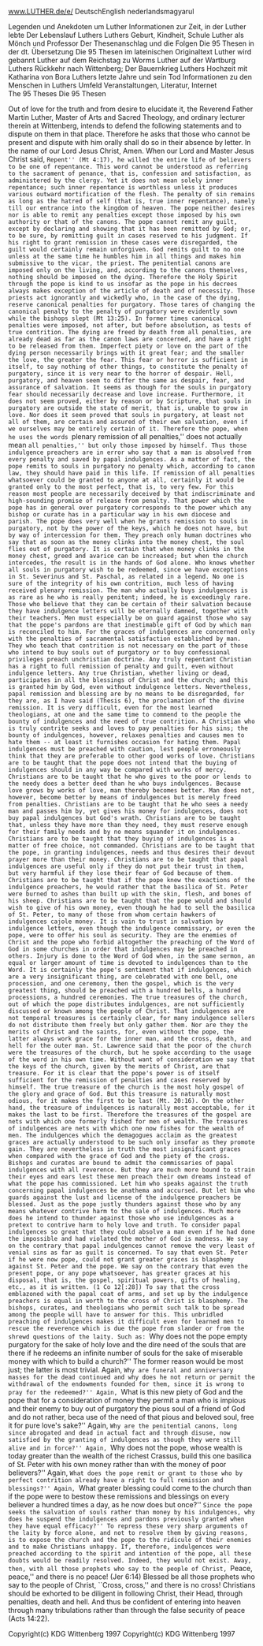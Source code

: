 www.LUTHER.de/e/
DeutschEnglish
nederlandsmagyarul

Legenden und Anekdoten um Luther
Informationen zur Zeit, in der Luther lebte
Der Lebenslauf Luthers
Luthers Geburt, Kindheit, Schule
Luther als Mönch und Professor
Der Thesenanschlag und die Folgen
Die 95 Thesen in der dt. Übersetzung
Die 95 Thesen im lateinischen Originaltext
Luther wird gebannt
Luther auf dem Reichstag zu Worms
Luther auf der Wartburg
Luthers Rückkehr nach Wittenberg; Der Bauernkrieg
Luthers Hochzeit mit Katharina von Bora
Luthers letzte Jahre und sein Tod
Informationen zu den Menschen in Luthers Umfeld
Veranstaltungen, Literatur, Internet	
The 95 Theses
Die 95 Thesen

Out of love for the truth and from desire to elucidate it, the Reverend Father Martin Luther, Master of Arts and Sacred Theology, and ordinary lecturer therein at Wittenberg, intends to defend the following statements and to dispute on them in that place. Therefore he asks that those who cannot be present and dispute with him orally shall do so in their absence by letter. In the name of our Lord Jesus Christ, Amen.
When our Lord and Master Jesus Christ said, ``Repent'' (Mt 4:17), he willed the entire life of believers to be one of repentance.
This word cannot be understood as referring to the sacrament of penance, that is, confession and satisfaction, as administered by the clergy.
Yet it does not mean solely inner repentance; such inner repentance is worthless unless it produces various outward mortification of the flesh.
The penalty of sin remains as long as the hatred of self (that is, true inner repentance), namely till our entrance into the kingdom of heaven.
The pope neither desires nor is able to remit any penalties except those imposed by his own authority or that of the canons.
The pope cannot remit any guilt, except by declaring and showing that it has been remitted by God; or, to be sure, by remitting guilt in cases reserved to his judgment. If his right to grant remission in these cases were disregarded, the guilt would certainly remain unforgiven.
God remits guilt to no one unless at the same time he humbles him in all things and makes him submissive to the vicar, the priest.
The penitential canons are imposed only on the living, and, according to the canons themselves, nothing should be imposed on the dying.
Therefore the Holy Spirit through the pope is kind to us insofar as the pope in his decrees always makes exception of the article of death and of necessity.
Those priests act ignorantly and wickedly who, in the case of the dying, reserve canonical penalties for purgatory.
Those tares of changing the canonical penalty to the penalty of purgatory were evidently sown while the bishops slept (Mt 13:25).
In former times canonical penalties were imposed, not after, but before absolution, as tests of true contrition.
The dying are freed by death from all penalties, are already dead as far as the canon laws are concerned, and have a right to be released from them.
Imperfect piety or love on the part of the dying person necessarily brings with it great fear; and the smaller the love, the greater the fear.
This fear or horror is sufficient in itself, to say nothing of other things, to constitute the penalty of purgatory, since it is very near to the horror of despair.
Hell, purgatory, and heaven seem to differ the same as despair, fear, and assurance of salvation.
It seems as though for the souls in purgatory fear should necessarily decrease and love increase.
Furthermore, it does not seem proved, either by reason or by Scripture, that souls in purgatory are outside the state of merit, that is, unable to grow in love.
Nor does it seem proved that souls in purgatory, at least not all of them, are certain and assured of their own salvation, even if we ourselves may be entirely certain of it.
Therefore the pope, when he uses the words ``plenary remission of all penalties,'' does not actually mean ``all penalties,'' but only those imposed by himself.
Thus those indulgence preachers are in error who say that a man is absolved from every penalty and saved by papal indulgences.
As a matter of fact, the pope remits to souls in purgatory no penalty which, according to canon law, they should have paid in this life.
If remission of all penalties whatsoever could be granted to anyone at all, certainly it would be granted only to the most perfect, that is, to very few.
For this reason most people are necessarily deceived by that indiscriminate and high-sounding promise of release from penalty.
That power which the pope has in general over purgatory corresponds to the power which any bishop or curate has in a particular way in his own diocese and parish.
The pope does very well when he grants remission to souls in purgatory, not by the power of the keys, which he does not have, but by way of intercession for them.
They preach only human doctrines who say that as soon as the money clinks into the money chest, the soul flies out of purgatory.
It is certain that when money clinks in the money chest, greed and avarice can be increased; but when the church intercedes, the result is in the hands of God alone.
Who knows whether all souls in purgatory wish to be redeemed, since we have exceptions in St. Severinus and St. Paschal, as related in a legend.
No one is sure of the integrity of his own contrition, much less of having received plenary remission.
The man who actually buys indulgences is as rare as he who is really penitent; indeed, he is exceedingly rare.
Those who believe that they can be certain of their salvation because they have indulgence letters will be eternally damned, together with their teachers.
Men must especially be on guard against those who say that the pope's pardons are that inestimable gift of God by which man is reconciled to him.
For the graces of indulgences are concerned only with the penalties of sacramental satisfaction established by man.
They who teach that contrition is not necessary on the part of those who intend to buy souls out of purgatory or to buy confessional privileges preach unchristian doctrine.
Any truly repentant Christian has a right to full remission of penalty and guilt, even without indulgence letters.
Any true Christian, whether living or dead, participates in all the blessings of Christ and the church; and this is granted him by God, even without indulgence letters.
Nevertheless, papal remission and blessing are by no means to be disregarded, for they are, as I have said (Thesis 6), the proclamation of the divine remission.
It is very difficult, even for the most learned theologians, at one and the same time to commend to the people the bounty of indulgences and the need of true contrition.
A Christian who is truly contrite seeks and loves to pay penalties for his sins; the bounty of indulgences, however, relaxes penalties and causes men to hate them -- at least it furnishes occasion for hating them.
Papal indulgences must be preached with caution, lest people erroneously think that they are preferable to other good works of love.
Christians are to be taught that the pope does not intend that the buying of indulgences should in any way be compared with works of mercy.
Christians are to be taught that he who gives to the poor or lends to the needy does a better deed than he who buys indulgences.
Because love grows by works of love, man thereby becomes better. Man does not, however, become better by means of indulgences but is merely freed from penalties.
Christians are to be taught that he who sees a needy man and passes him by, yet gives his money for indulgences, does not buy papal indulgences but God's wrath.
Christians are to be taught that, unless they have more than they need, they must reserve enough for their family needs and by no means squander it on indulgences.
Christians are to be taught that they buying of indulgences is a matter of free choice, not commanded.
Christians are to be taught that the pope, in granting indulgences, needs and thus desires their devout prayer more than their money.
Christians are to be taught that papal indulgences are useful only if they do not put their trust in them, but very harmful if they lose their fear of God because of them.
Christians are to be taught that if the pope knew the exactions of the indulgence preachers, he would rather that the basilica of St. Peter were burned to ashes than built up with the skin, flesh, and bones of his sheep.
Christians are to be taught that the pope would and should wish to give of his own money, even though he had to sell the basilica of St. Peter, to many of those from whom certain hawkers of indulgences cajole money.
It is vain to trust in salvation by indulgence letters, even though the indulgence commissary, or even the pope, were to offer his soul as security.
They are the enemies of Christ and the pope who forbid altogether the preaching of the Word of God in some churches in order that indulgences may be preached in others.
Injury is done to the Word of God when, in the same sermon, an equal or larger amount of time is devoted to indulgences than to the Word.
It is certainly the pope's sentiment that if indulgences, which are a very insignificant thing, are celebrated with one bell, one procession, and one ceremony, then the gospel, which is the very greatest thing, should be preached with a hundred bells, a hundred processions, a hundred ceremonies.
The true treasures of the church, out of which the pope distributes indulgences, are not sufficiently discussed or known among the people of Christ.
That indulgences are not temporal treasures is certainly clear, for many indulgence sellers do not distribute them freely but only gather them.
Nor are they the merits of Christ and the saints, for, even without the pope, the latter always work grace for the inner man, and the cross, death, and hell for the outer man.
St. Lawrence said that the poor of the church were the treasures of the church, but he spoke according to the usage of the word in his own time.
Without want of consideration we say that the keys of the church, given by the merits of Christ, are that treasure.
For it is clear that the pope's power is of itself sufficient for the remission of penalties and cases reserved by himself.
The true treasure of the church is the most holy gospel of the glory and grace of God.
But this treasure is naturally most odious, for it makes the first to be last (Mt. 20:16).
On the other hand, the treasure of indulgences is naturally most acceptable, for it makes the last to be first.
Therefore the treasures of the gospel are nets with which one formerly fished for men of wealth.
The treasures of indulgences are nets with which one now fishes for the wealth of men.
The indulgences which the demagogues acclaim as the greatest graces are actually understood to be such only insofar as they promote gain.
They are nevertheless in truth the most insignificant graces when compared with the grace of God and the piety of the cross.
Bishops and curates are bound to admit the commissaries of papal indulgences with all reverence.
But they are much more bound to strain their eyes and ears lest these men preach their own dreams instead of what the pope has commissioned.
Let him who speaks against the truth concerning papal indulgences be anathema and accursed.
But let him who guards against the lust and license of the indulgence preachers be blessed.
Just as the pope justly thunders against those who by any means whatever contrive harm to the sale of indulgences.
Much more does he intend to thunder against those who use indulgences as a pretext to contrive harm to holy love and truth.
To consider papal indulgences so great that they could absolve a man even if he had done the impossible and had violated the mother of God is madness.
We say on the contrary that papal indulgences cannot remove the very least of venial sins as far as guilt is concerned.
To say that even St. Peter if he were now pope, could not grant greater graces is blasphemy against St. Peter and the pope.
We say on the contrary that even the present pope, or any pope whatsoever, has greater graces at his disposal, that is, the gospel, spiritual powers, gifts of healing, etc., as it is written. (1 Co 12[:28])
To say that the cross emblazoned with the papal coat of arms, and set up by the indulgence preachers is equal in worth to the cross of Christ is blasphemy.
The bishops, curates, and theologians who permit such talk to be spread among the people will have to answer for this.
This unbridled preaching of indulgences makes it difficult even for learned men to rescue the reverence which is due the pope from slander or from the shrewd questions of the laity.
Such as: ``Why does not the pope empty purgatory for the sake of holy love and the dire need of the souls that are there if he redeems an infinite number of souls for the sake of miserable money with which to build a church?'' The former reason would be most just; the latter is most trivial.
Again, ``Why are funeral and anniversary masses for the dead continued and why does he not return or permit the withdrawal of the endowments founded for them, since it is wrong to pray for the redeemed?''
Again, ``What is this new piety of God and the pope that for a consideration of money they permit a man who is impious and their enemy to buy out of purgatory the pious soul of a friend of God and do not rather, beca use of the need of that pious and beloved soul, free it for pure love's sake?''
Again, ``Why are the penitential canons, long since abrogated and dead in actual fact and through disuse, now satisfied by the granting of indulgences as though they were still alive and in force?''
Again, ``Why does not the pope, whose wealth is today greater than the wealth of the richest Crassus, build this one basilica of St. Peter with his own money rather than with the money of poor believers?''
Again, ``What does the pope remit or grant to those who by perfect contrition already have a right to full remission and blessings?''
Again, ``What greater blessing could come to the church than if the pope were to bestow these remissions and blessings on every believer a hundred times a day, as he now does but once?''
``Since the pope seeks the salvation of souls rather than money by his indulgences, why does he suspend the indulgences and pardons previously granted when they have equal efficacy?''
To repress these very sharp arguments of the laity by force alone, and not to resolve them by giving reasons, is to expose the church and the pope to the ridicule of their enemies and to make Christians unhappy.
If, therefore, indulgences were preached according to the spirit and intention of the pope, all these doubts would be readily resolved. Indeed, they would not exist.
Away, then, with all those prophets who say to the people of Christ, ``Peace, peace,'' and there is no peace! (Jer 6:14)
Blessed be all those prophets who say to the people of Christ, ``Cross, cross,'' and there is no cross!
Christians should be exhorted to be diligent in following Christ, their Head, through penalties, death and hell.
And thus be confident of entering into heaven through many tribulations rather than through the false security of peace (Acts 14:22).

Copyright(c) KDG Wittenberg 1997
Copyright(c) KDG Wittenberg 1997	 
